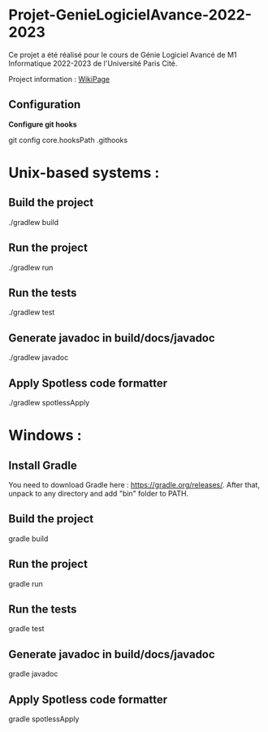 # Projet-GenieLogicielAvance-2022-2023

Ce projet a été réalisé pour le cours de Génie Logiciel Avancé de M1 Informatique 2022-2023 de l'Université Paris Cité.

Project information : [WikiPage](https://github.com/wehddn/Projet-GenieLogicielAvance-2022-2023/wiki)

## Configuration

**Configure git hooks**

git config core.hooksPath .githooks

# Unix-based systems :

## Build the project

./gradlew build

## Run the project

./gradlew run

## Run the tests

./gradlew test

## Generate javadoc in build/docs/javadoc

./gradlew javadoc

## Apply Spotless code formatter

./gradlew spotlessApply

# Windows :

## Install Gradle

You need to download Gradle here : https://gradle.org/releases/. After that, unpack to any directory and add "bin" folder to PATH.

## Build the project

gradle build

## Run the project

gradle run

## Run the tests

gradle test

## Generate javadoc in build/docs/javadoc

gradle javadoc

## Apply Spotless code formatter

gradle spotlessApply
